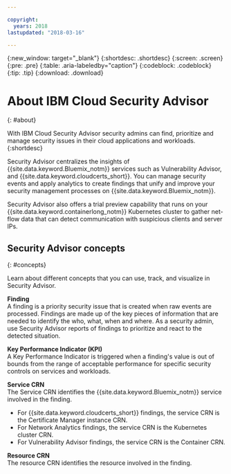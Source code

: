 ```yaml
---

copyright:
  years: 2018
lastupdated: "2018-03-16"

---
```


{:new_window: target="_blank"}
{:shortdesc: .shortdesc}
{:screen: .screen}
{:pre: .pre}
{:table: .aria-labeledby="caption"}
{:codeblock: .codeblock}
{:tip: .tip}
{:download: .download}

# About IBM Cloud Security Advisor
{: #about}

With IBM Cloud Security Advisor security admins can find, prioritize and manage security issues in their cloud applications and workloads.
{:shortdesc}

Security Advisor centralizes the insights of {{site.data.keyword.Bluemix_notm}} services such as Vulnerability Advisor, and {{site.data.keyword.cloudcerts_short}}. You can manage security events and apply analytics to create findings that unify and improve your security management processes on {{site.data.keyword.Bluemix_notm}}.

Security Advisor also offers a trial preview capability that runs on your {{site.data.keyword.containerlong_notm}} Kubernetes cluster to gather net-flow data that can detect communication with suspicious clients and server IPs.

## Security Advisor concepts
{: #concepts}

Learn about different concepts that you can use, track, and visualize in Security Advisor.

**Finding**  
A finding is a priority security issue that is created when raw events are processed. Findings are made up of the key pieces of information that are needed to identify the who, what, when and where. As a security admin, use Security Advisor reports of findings to prioritize and react to the detected situation.

**Key Performance Indicator (KPI)**  
A Key Performance Indicator is triggered when a finding's value is out of bounds from the range of acceptable performance for specific security controls on services and workloads.

**Service CRN**  
The Service CRN identifies the {{site.data.keyword.Bluemix_notm}} service involved in the finding.

- For {{site.data.keyword.cloudcerts_short}} findings, the service CRN is the Certificate Manager instance CRN.
- For Network Analytics findings, the service CRN is the Kubernetes cluster CRN.
- For Vulnerability Advisor findings, the service CRN is the Container CRN.

**Resource CRN**  
The resource CRN identifies the resource involved in the finding.
